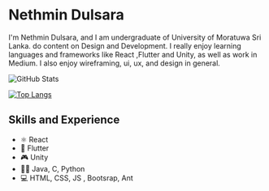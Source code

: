 

# Nethmin Dulsara
I'm Nethmin Dulsara, and I am undergraduate of University of Moratuwa Sri Lanka. do content on Design and Development. I really enjoy learning languages and frameworks like React ,Flutter and  Unity, as well as work in Medium. I also enjoy wireframing, ui, ux, and design in general. 

![GitHub Stats](https://github-readme-stats.vercel.app/api?username=DulsaraNethmin&theme=radical)

[![Top Langs](https://github-readme-stats.vercel.app/api/top-langs/?username=DulsaraNethmin&layout=compact)](https://github.com/anuraghazra/github-readme-stats)

## Skills and Experience
* ⚛ React
* 📱 Flutter
* 🎮 Unity
* 👨‍💻 Java, C, Python
* 💻 HTML, CSS, JS , Bootsrap, Ant


